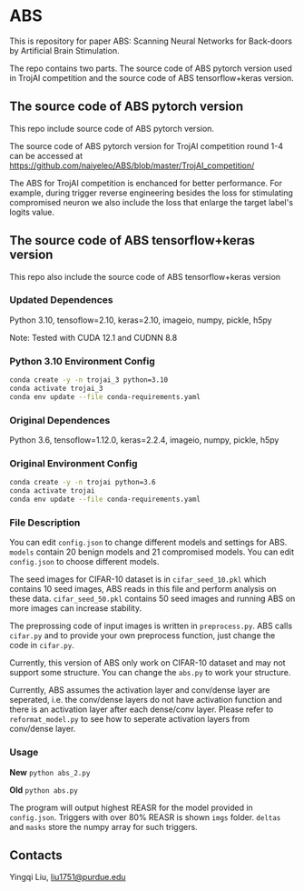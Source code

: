 # ABS


This is repository for paper ABS: Scanning Neural Networks for Back-doors by  Artificial Brain Stimulation. 

The repo contains two parts. The source code of ABS pytorch version used in TrojAI competition and the source code of ABS tensorflow+keras version.

## The source code of ABS pytorch version 

This repo include source code of ABS pytorch version. 

The source code of ABS pytorch version for TrojAI competition round 1-4 can be accessed at https://github.com/naiyeleo/ABS/blob/master/TrojAI_competition/

The ABS for TrojAI competition is enchanced for better performance. For example, during trigger reverse engineering besides the loss for stimulating compromised neuron we also include the loss that enlarge the target label's logits value.  


## The source code of ABS tensorflow+keras version

This repo also include the source code of ABS tensorflow+keras version

### Updated Dependences
Python 3.10, tensoflow=2.10, keras=2.10, imageio, numpy, pickle, h5py

Note: Tested with CUDA 12.1 and CUDNN 8.8

### Python 3.10 Environment Config
```Bash
conda create -y -n trojai_3 python=3.10
conda activate trojai_3
conda env update --file conda-requirements.yaml
```

### Original Dependences
Python 3.6, tensoflow=1.12.0, keras=2.2.4, imageio, numpy, pickle, h5py

### Original Environment Config
```Bash
conda create -y -n trojai python=3.6
conda activate trojai
conda env update --file conda-requirements.yaml
```
### File Description

You can edit `config.json` to change different models and settings for ABS. `models` contain 20 benign models and 21 compromised models. You can edit `config.json` to choose different models.

The seed images for CIFAR-10 dataset is in `cifar_seed_10.pkl` which contains 10 seed images, ABS reads in this file and perform analysis on these data. `cifar_seed_50.pkl` contains 50 seed images and running ABS on more images can increase stability.

The preprossing code of input images is written in `preprocess.py`. ABS calls `cifar.py` and to provide your own preprocess function, just change the code in `cifar.py`.


Currently, this version of ABS only work on CIFAR-10 dataset and may not support some structure. 
You can change the `abs.py` to work your structure.

Currently, ABS assumes the activation layer and conv/dense layer are seperated, i.e. the conv/dense layers do not have activation function and there is an activation layer after each dense/conv layer. 
Please refer to `reformat_model.py` to see how to seperate activation layers from conv/dense layer.

### Usage
**New**
`python abs_2.py`

**Old**
`python abs.py`

The program will output highest REASR for the model provided in `config.json`.
Triggers with over 80% REASR is shown `imgs` folder. `deltas` and `masks` store the numpy array for such triggers.

## Contacts

Yingqi Liu, liu1751@purdue.edu
